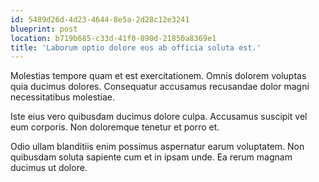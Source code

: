 ```yaml
---
id: 5489d26d-4d23-4644-8e5a-2d28c12e3241
blueprint: post
location: b719b685-c33d-41f0-890d-21850a8369e1
title: 'Laborum optio dolore eos ab officia soluta est.'
---
```

Molestias tempore quam et est exercitationem. Omnis dolorem voluptas quia ducimus dolores. Consequatur accusamus recusandae dolor magni necessitatibus molestiae.

Iste eius vero quibusdam ducimus dolore culpa. Accusamus suscipit vel eum corporis. Non doloremque tenetur et porro et.

Odio ullam blanditiis enim possimus aspernatur earum voluptatem. Non quibusdam soluta sapiente cum et in ipsam unde. Ea rerum magnam ducimus ut dolore.